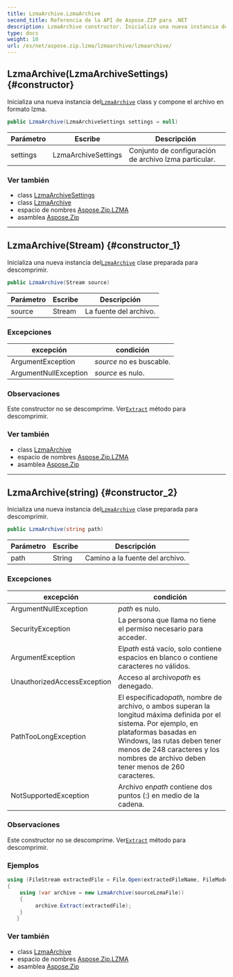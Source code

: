 ```yaml
---
title: LzmaArchive.LzmaArchive
second_title: Referencia de la API de Aspose.ZIP para .NET
description: LzmaArchive constructor. Inicializa una nueva instancia delLzmaArchive class y compone el archivo en formato lzma.
type: docs
weight: 10
url: /es/net/aspose.zip.lzma/lzmaarchive/lzmaarchive/
---
```

## LzmaArchive(LzmaArchiveSettings) {#constructor}

Inicializa una nueva instancia del[`LzmaArchive`](../) class y compone el archivo en formato lzma.

```csharp
public LzmaArchive(LzmaArchiveSettings settings = null)
```

| Parámetro | Escribe | Descripción |
| --- | --- | --- |
| settings | LzmaArchiveSettings | Conjunto de configuración de archivo lzma particular. |

### Ver también

* class [LzmaArchiveSettings](../../lzmaarchivesettings/)
* class [LzmaArchive](../)
* espacio de nombres [Aspose.Zip.LZMA](../../lzmaarchive/)
* asamblea [Aspose.Zip](../../../)

---

## LzmaArchive(Stream) {#constructor_1}

Inicializa una nueva instancia del[`LzmaArchive`](../) clase preparada para descomprimir.

```csharp
public LzmaArchive(Stream source)
```

| Parámetro | Escribe | Descripción |
| --- | --- | --- |
| source | Stream | La fuente del archivo. |

### Excepciones

| excepción | condición |
| --- | --- |
| ArgumentException | *source* no es buscable. |
| ArgumentNullException | *source* es nulo. |

### Observaciones

Este constructor no se descomprime. Ver[`Extract`](../extract/) método para descomprimir.

### Ver también

* class [LzmaArchive](../)
* espacio de nombres [Aspose.Zip.LZMA](../../lzmaarchive/)
* asamblea [Aspose.Zip](../../../)

---

## LzmaArchive(string) {#constructor_2}

Inicializa una nueva instancia del[`LzmaArchive`](../) clase preparada para descomprimir.

```csharp
public LzmaArchive(string path)
```

| Parámetro | Escribe | Descripción |
| --- | --- | --- |
| path | String | Camino a la fuente del archivo. |

### Excepciones

| excepción | condición |
| --- | --- |
| ArgumentNullException | *path* es nulo. |
| SecurityException | La persona que llama no tiene el permiso necesario para acceder. |
| ArgumentException | El*path* está vacío, solo contiene espacios en blanco o contiene caracteres no válidos. |
| UnauthorizedAccessException | Acceso al archivo*path* es denegado. |
| PathTooLongException | El especificado*path*, nombre de archivo, o ambos superan la longitud máxima definida por el sistema. Por ejemplo, en plataformas basadas en Windows, las rutas deben tener menos de 248 caracteres y los nombres de archivo deben tener menos de 260 caracteres. |
| NotSupportedException | Archivo en*path* contiene dos puntos (:) en medio de la cadena. |

### Observaciones

Este constructor no se descomprime. Ver[`Extract`](../extract/) método para descomprimir.

### Ejemplos

```csharp
using (FileStream extractedFile = File.Open(extractedFileName, FileMode.Create))
{
    using (var archive = new LzmaArchive(sourceLzmaFile))
    {
         archive.Extract(extractedFile);
    }
   }
```

### Ver también

* class [LzmaArchive](../)
* espacio de nombres [Aspose.Zip.LZMA](../../lzmaarchive/)
* asamblea [Aspose.Zip](../../../)


